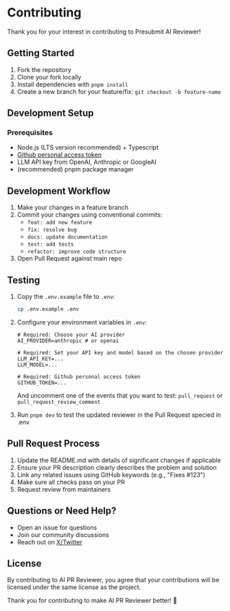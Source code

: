 # Contributing

Thank you for your interest in contributing to Presubmit AI Reviewer!

## Getting Started

1. Fork the repository
2. Clone your fork locally
3. Install dependencies with `pnpm install`
4. Create a new branch for your feature/fix: `git checkout -b feature-name`

## Development Setup

### Prerequisites

- Node.js (LTS version recommended) + Typescript
- [Github personal access token](https://docs.github.com/en/authentication/keeping-your-account-and-data-secure/managing-your-personal-access-tokens)
- LLM API key from OpenAI, Anthropic or GoogleAI
- (recommended) pnpm package manager

## Development Workflow

1. Make your changes in a feature branch
2. Commit your changes using conventional commits:
   - `feat: add new feature`
   - `fix: resolve bug`
   - `docs: update documentation`
   - `test: add tests`
   - `refactor: improve code structure`
3. Open Pull Request against main repo

## Testing

1. Copy the `.env.example` file to `.env`:

   ```bash
   cp .env.example .env
   ```

2. Configure your environment variables in `.env`:

   ```env
   # Required: Choose your AI provider
   AI_PROVIDER=anthropic # or openai

   # Required: Set your API key and model based on the chosen provider
   LLM_API_KEY=...
   LLM_MODEL=...

   # Required: Github personal access token
   GITHUB_TOKEN=...
   ```

   And uncomment one of the events that you want to test: `pull_request` or `pull_request_review_comment`

3. Run `pnpm dev` to test the updated reviewer in the Pull Request specied in .env

## Pull Request Process

1. Update the README.md with details of significant changes if applicable
2. Ensure your PR description clearly describes the problem and solution
3. Link any related issues using GitHub keywords (e.g., "Fixes #123")
4. Make sure all checks pass on your PR
5. Request review from maintainers

## Questions or Need Help?

- Open an issue for questions
- Join our community discussions
- Reach out on [X/Twitter](https://x.com/bdstanga)

## License

By contributing to AI PR Reviewer, you agree that your contributions will be licensed under the same license as the project.

Thank you for contributing to make AI PR Reviewer better! 🚀
